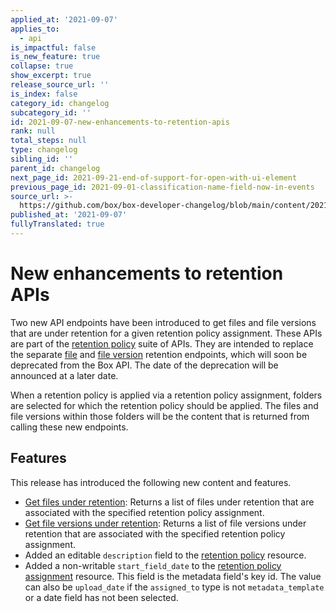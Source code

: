 ```yaml
---
applied_at: '2021-09-07'
applies_to:
  - api
is_impactful: false
is_new_feature: true
collapse: true
show_excerpt: true
release_source_url: ''
is_index: false
category_id: changelog
subcategory_id: ''
id: 2021-09-07-new-enhancements-to-retention-apis
rank: null
total_steps: null
type: changelog
sibling_id: ''
parent_id: changelog
next_page_id: 2021-09-21-end-of-support-for-open-with-ui-element
previous_page_id: 2021-09-01-classification-name-field-now-in-events
source_url: >-
  https://github.com/box/box-developer-changelog/blob/main/content/2021/09-07-new-enhancements-to-retention-apis.md
published_at: '2021-09-07'
fullyTranslated: true
---
```

# New enhancements to retention APIs

Two new API endpoints have been introduced to get files and file versions that
are under retention for a given retention policy assignment. These APIs are
part of the [retention policy][retention-policies] suite of APIs. They are
intended to replace the separate [file][file] and [file version][file-version]
retention endpoints, which will soon be deprecated from the Box API. The date
of the deprecation will be announced at a later date.

<!-- more -->

When a retention policy is applied via a retention policy assignment, folders
are selected for which the retention policy should be applied. The files and
file versions within those folders will be the content that is returned from
calling these new endpoints.

## Features

This release has introduced the following new content and features.

* [Get files under retention][files-retention]: Returns a list of files under
  retention that are associated with the specified retention policy assignment.
* [Get file versions under retention][file-versions-retention]: Returns a list
  of file versions under retention that are associated with the specified
  retention policy assignment.
* Added an editable `description` field to the
  [retention policy][retention-policy] resource.
* Added a non-writable `start_field_date` to the
  [retention policy assignment][retention-policy-assignment]
  resource. This field is the metadata field's key id. The value can also be
  `upload_date` if the `assigned_to` type is not `metadata_template` or a date
  field has not been selected.

[retention-policies]: g://retention-policies

[files-retention]: e://get-retention-policy-assignments-id-files-under-retention

[file-versions-retention]: e://get-retention-policy-assignments-id-file-versions-under-retention

[file]: e://get-file-version-retentions-id

[file-version]: e://get-file-version-retentions

[retention-policy]: e://resources/retention-policy

[retention-policy-assignment]: e://resources/retention-policy-assignment

